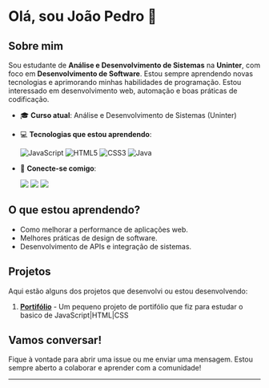 # Olá, sou João Pedro 👋

## Sobre mim

Sou estudante de **Análise e Desenvolvimento de Sistemas** na **Uninter**, com foco em **Desenvolvimento de Software**. Estou sempre aprendendo novas tecnologias e aprimorando minhas habilidades de programação. Estou interessado em desenvolvimento web, automação e boas práticas de codificação.

- 🎓 **Curso atual**: Análise e Desenvolvimento de Sistemas (Uninter)
- 💻 **Tecnologias que estou aprendendo**:
  
  ![JavaScript](https://img.shields.io/badge/JavaScript-F7DF1E?style=for-the-badge&logo=javascript&logoColor=black)
  ![HTML5](https://img.shields.io/badge/HTML5-E34F26?style=for-the-badge&logo=html5&logoColor=white)
  ![CSS3](https://img.shields.io/badge/CSS3-1572B6?style=for-the-badge&logo=css3&logoColor=white)
  ![Java](https://img.shields.io/badge/Java-007396?style=for-the-badge&logo=java&logoColor=white)

- 🔗 **Conecte-se comigo**:
  <div>
  <a href="https://www.linkedin.com/in/joao-dev-pedro/" target="_blank"><img loading="lazy" src="https://img.shields.io/badge/-LinkedIn-%230077B5?style=for-the-badge&logo=linkedin&logoColor=white" target="_blank"></a>
  <a href="https://x.com/CodyDev22" target="_blank"><img loading="lazy" src="https://img.shields.io/badge/-Twitter-%231DA1F2?style=for-the-badge&logo=twitter&logoColor=white" target="_blank"></a>
  <a href="mailto:Codyla2313@gmail.com" target="_blank"><img loading="lazy" src="https://img.shields.io/badge/-Gmail-%23D14836?style=for-the-badge&logo=gmail&logoColor=white&labelColor=%23D14836&label=seu_email@gmail.com" target="_blank"></a>

</div>

## O que estou aprendendo?

- Como melhorar a performance de aplicações web.
- Melhores práticas de design de software.
- Desenvolvimento de APIs e integração de sistemas.

## Projetos

Aqui estão alguns dos projetos que desenvolvi ou estou desenvolvendo:

1. **[Portifólio](https://github.com/JoaoPedro-cody/Cursohc.git)** - Um pequeno projeto de portifólio que fiz para estudar o basico de JavaScript|HTML|CSS

## Vamos conversar!

Fique à vontade para abrir uma issue ou me enviar uma mensagem. Estou sempre aberto a colaborar e aprender com a comunidade!

---

